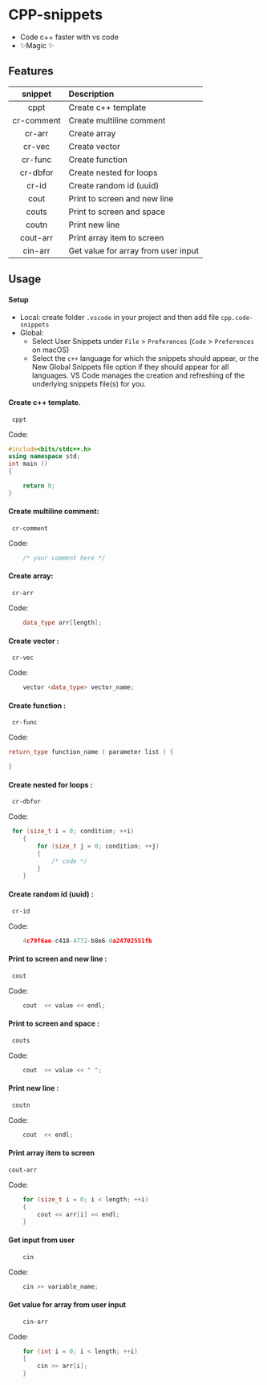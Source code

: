 # CPP-snippets

-   Code c++ faster with vs code
-   ✨Magic ✨

## Features

|  snippet   | Description                         |
| :--------: | :---------------------------------- |
|    cppt    | Create c++ template                 |
| cr-comment | Create multiline comment            |
|   cr-arr   | Create array                        |
|   cr-vec   | Create vector                       |
|  cr-func   | Create function                     |
|  cr-dbfor  | Create nested for loops             |
|   cr-id    | Create random id (uuid)             |
|    cout    | Print to screen and new line        |
|   couts    | Print to screen and space           |
|   coutn    | Print new line                      |
|  cout-arr  | Print array item to screen          |
|  cin-arr   | Get value for array from user input |

## Usage

#### Setup

-   Local: create folder `.vscode` in your project and then add file `cpp.code-snippets`
-   Global:
    -   Select User Snippets under `File` > `Preferences` (`Code` > `Preferences` on macOS)
    -   Select the `c++` language for which the snippets should appear, or the New Global Snippets file option if they should appear for all languages. VS Code manages the creation and refreshing of the underlying snippets file(s) for you.

#### Create c++ template.

```
 cppt
```

Code:

```cpp
#include<bits/stdc++.h>
using namespace std;
int main ()
{

    return 0;
}
```

#### Create multiline comment:

```
 cr-comment
```

Code:

```cpp
    /* your comment here */
```

#### Create array:

```
 cr-arr
```

Code:

```cpp
    data_type arr[length];
```

#### Create vector :

```
 cr-vec
```

Code:

```cpp
    vector <data_type> vector_name;
```

#### Create function :

```
 cr-func
```

Code:

```cpp
return_type function_name ( parameter list ) {

}
```

#### Create nested for loops :

```
 cr-dbfor
```

Code:

```cpp
 for (size_t i = 0; condition; ++i)
    {
        for (size_t j = 0; condition; ++j)
        {
            /* code */
        }
    }
```

#### Create random id (uuid) :

```
 cr-id
```

Code:

```cpp
    4c79f6ae-c418-4772-b8e6-0a24702551fb
```

#### Print to screen and new line :

```
 cout
```

Code:

```cpp
    cout  << value << endl;
```

#### Print to screen and space :

```
 couts
```

Code:

```cpp
    cout  << value << " ";
```

#### Print new line :

```
 coutn
```

Code:

```cpp
    cout  << endl;
```

#### Print array item to screen

```
cout-arr
```

Code:

```cpp
    for (size_t i = 0; i < length; ++i)
    {
        cout << arr[i] << endl;
    }
```

#### Get input from user

```
    cin
```

Code:

```cpp
    cin >> variable_name;
```

#### Get value for array from user input

```
    cin-arr
```

Code:

```cpp
    for (int i = 0; i < length; ++i)
    {
        cin >> arr[i];
    }
```
